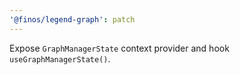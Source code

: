 ```yaml
---
'@finos/legend-graph': patch
---
```


Expose `GraphManagerState` context provider and hook `useGraphManagerState()`.
